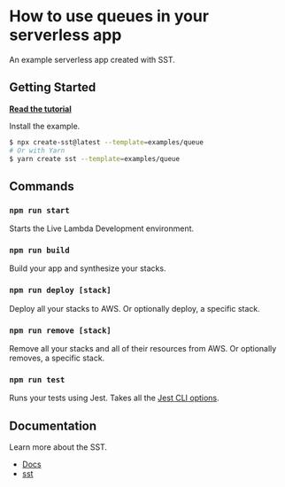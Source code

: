 # How to use queues in your serverless app

An example serverless app created with SST.

## Getting Started

[**Read the tutorial**](https://sst.dev/examples/how-to-use-queues-in-your-serverless-app.html)

Install the example.

```bash
$ npx create-sst@latest --template=examples/queue
# Or with Yarn
$ yarn create sst --template=examples/queue
```

## Commands

### `npm run start`

Starts the Live Lambda Development environment.

### `npm run build`

Build your app and synthesize your stacks.

### `npm run deploy [stack]`

Deploy all your stacks to AWS. Or optionally deploy, a specific stack.

### `npm run remove [stack]`

Remove all your stacks and all of their resources from AWS. Or optionally removes, a specific stack.

### `npm run test`

Runs your tests using Jest. Takes all the [Jest CLI options](https://jestjs.io/docs/en/cli).

## Documentation

Learn more about the SST.

- [Docs](https://docs.sst.dev/)
- [sst](https://docs.sst.dev/packages/sst)
